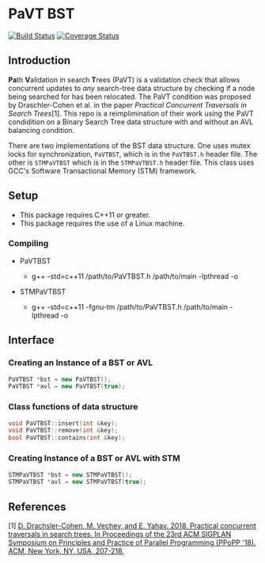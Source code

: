 # PaVT BST
[![Build Status](https://travis-ci.org/tylertownsend/PaVT-BST.svg?branch=develop)](https://travis-ci.org/tylertownsend/PaVT-BST)
[![Coverage Status](https://coveralls.io/repos/github/tylertownsend/PaVT-BST/badge.svg?branch=master)](https://coveralls.io/github/tylertownsend/PaVT-BST?branch=master)
## Introduction
**Pa**th **V**alidation in search **T**rees (PaVT) is a validation check that allows concurrent updates to *any* search-tree data structure by checking if a node being searched for has been relocated. The PaVT condition was proposed by Draschler-Cohen et al. in the paper *Practical Concurrent Traversals in Search Trees*[1]. This repo is a reimplimination of their work using the PaVT condidition on a Binary Search Tree data structure with and without an AVL balancing condition. 

There are two implementations of the BST data structure. One uses mutex locks for synchronization, `PaVTBST`, which is in the `PaVTBST.h` header file. The other is `STMPaVTBST` which is in the `STMPaVTBST.h` header file. This class uses GCC's Software Transactional Memory (STM) framework.

## Setup
+ This package requires C++11 or greater.
+ This package requires the use of a Linux machine.
### Compiling
+ PaVTBST
  - g++ -std=c++11 /path/to/PaVTBST.h /path/to/main -lpthread -o <nameofmain>
  
+ STMPaVTBST
  - g++ -std=c++11 -fgnu-tm /path/to/PaVTBST.h /path/to/main -lpthread -o <nameofmain>
## Interface
  
### Creating an Instance of a BST or AVL
```C++
PaVTBST *bst = new PaVTBST();
PaVTBST *avl = new PaVTBST(true);
```
  
### Class functions of data structure
```C++
void PaVTBST::insert(int &key);
void PaVTBST::remove(int &key);
bool PaVTBST::contains(int &key);
```

### Creating Instance of a BST or AVL with STM
```C++
STMPaVTBST *bst = new STMPaVTBST();
STMPaVTBST *avl = new STMPaVTBST(true);
```
## References
[1] [D. Drachsler-Cohen, M. Vechev, and E. Yahav. 2018. Practical concurrent traversals in search trees. In Proceedings of the 23rd ACM SIGPLAN Symposium on Principles and Practice of Parallel Programming (PPoPP '18). ACM, New York, NY, USA, 207-218.](https://files.sri.inf.ethz.ch/website/papers/ppopp18.pdf)
